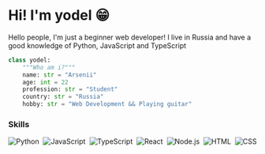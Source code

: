 # Hi! I'm **yodel** 😁

Hello people, I'm just a beginner web developer!
I live in Russia and have a good knowledge of Python, JavaScript and TypeScript

```py
class yodel:
    """Who am i?"""
    name: str = "Arsenii"
    age: int = 22
    profession: str = "Student"
    country: str = "Russia"
    hobby: str = "Web Development && Playing guitar"
```

### Skills

![Python](https://img.shields.io/badge/-Python-05122A?style=flat&logo=python)&nbsp;
![JavaScript](https://img.shields.io/badge/-JavaScript-05122A?style=flat&logo=javascript)&nbsp;
![TypeScript](https://img.shields.io/badge/-TypeScript-05122A?style=flat&logo=typescript)&nbsp;
![React](https://img.shields.io/badge/-React-05122A?style=flat&logo=react)&nbsp;
![Node.js](https://img.shields.io/badge/-Node.js-05122A?style=flat&logo=node.js)&nbsp;
![HTML](https://img.shields.io/badge/-HTML-05122A?style=flat&logo=HTML5)&nbsp;
![CSS](https://img.shields.io/badge/-CSS-05122A?style=flat&logo=CSS3&logoColor=1572B6)&nbsp;
